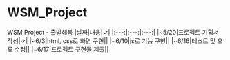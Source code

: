 # WSM_Project
WSM Project  - 출발해봄
|날짜|내용|✓|
|:---:|:---:|:---:|
|~5/20|프로젝트 기획서 작성|✓|
|~6/3|html, css로 화면 구현||
|~6/10|js로 기능 구현||
|~6/16|테스트 및 오류 수정||
|~6/17|프로젝트 구현물 제출||

